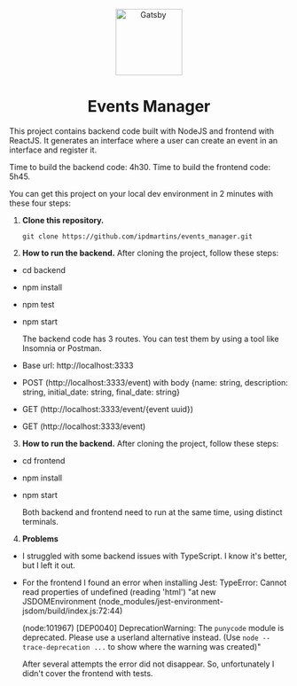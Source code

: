 <p align="center">
  <a href="#">
    <img alt="Gatsby" src="https://sdn.signalhire.co/storage/company/d072/6b7a/da7d/91c2/51d0/4ac6/f76b/bcb1.webp" width="120" />
  </a>
</p>
<h1 align="center">
  Events Manager
</h1>
<p align="left">
  This project contains backend code built with NodeJS and frontend with ReactJS. It generates an interface where a user can create an event in an interface and register it.
</p>
<p align="left"> 
  Time to build the backend code: 4h30.
  Time to build the frontend code: 5h45.
</p>

You can get this project on your local dev environment in 2 minutes with these four steps:

1. **Clone this repository.**

   ```shell
   git clone https://github.com/ipdmartins/events_manager.git
   ```

2. **How to run the backend.**
   After cloning the project, follow these steps:

- cd backend
- npm install
- npm test
- npm start

  The backend code has 3 routes. You can test them by using a tool like Insomnia or Postman.

- Base url: http://localhost:3333
- POST (http://localhost:3333/event) with body {name: string, description: string, initial_date: string, final_date: string}
- GET (http://localhost:3333/event/{event uuid})
- GET (http://localhost:3333/event)

3. **How to run the backend.**
   After cloning the project, follow these steps:

- cd frontend
- npm install
- npm start

  Both backend and frontend need to run at the same time, using distinct terminals.

4. **Problems**

- I struggled with some backend issues with TypeScript. I know it's better, but I left it out.
- For the frontend I found an error when installing Jest:
  TypeError: Cannot read properties of undefined (reading 'html')
  "at new JSDOMEnvironment (node_modules/jest-environment-jsdom/build/index.js:72:44)

  (node:101967) [DEP0040] DeprecationWarning: The `punycode` module is deprecated. Please use a userland alternative instead.
  (Use `node --trace-deprecation ...` to show where the warning was created)"

  After several attempts the error did not disappear. So, unfortunately I didn't cover the frontend with tests.
